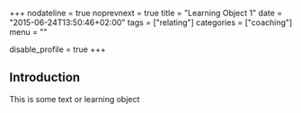 +++
nodateline = true
noprevnext = true
title = "Learning Object 1"
date = "2015-06-24T13:50:46+02:00"
tags = ["relating"]
categories = ["coaching"]
menu = ""

disable_profile = true
+++

## Introduction

This is some text or learning object
